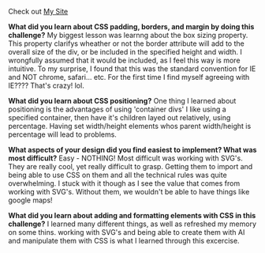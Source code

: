 
Check out [My Site](http://ZenStein.github.io)

**What did you learn about CSS padding, borders, and margin by doing this challenge?**
My biggest lesson was learnng about the box sizing property.  This property clarifys
wheather or not the border attribute will add to the overall size of the div, or
be included in the specified height and width.  I wrongfully assumed that it would
be included, as I feel this way is more intuitive. To my surprise, I found that this
was the standard convention for IE and NOT chrome, safari... etc. For the first time I
find myself agreeing with IE???? That's crazy! lol.

**What did you learn about CSS positioning?**
One thing I learned about positioning is the advantages of using 'container divs'
I like using a specified container, then have it's children layed out relatively, using percentage.
Having set width/height elements whos parent width/height is percentage will lead to problems.

**What aspects of your design did you find easiest to implement? What was most difficult?**
Easy - NOTHING!
Most difficult was working with SVG's. They are really cool, yet really difficult to
grasp. Getting them to import and being able to use CSS on them and all the technical
rules was quite overwhelming. I stuck with it though as I see the value that comes
from working with SVG's. Without them, we wouldn't be able to have things like
google maps!

**What did you learn about adding and formatting elements with CSS in this challenge?**
I learned many different things, as well as refreshed my memory on some thins. working with SVG's
and being able to create them with AI and manipulate them with CSS is what I learned through this excercise.


